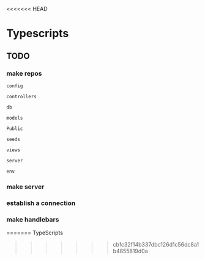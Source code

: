 <<<<<<< HEAD
# Typescripts

## TODO
### make repos 

    config

    controllers 

    db

    models

    Public

    seeds

    views

    server

    env

### make server


### establish a connection


### make handlebars
=======
TypeScripts
>>>>>>> cbfc32f14b337dbc126d1c56dc8a1b4855819d0a
